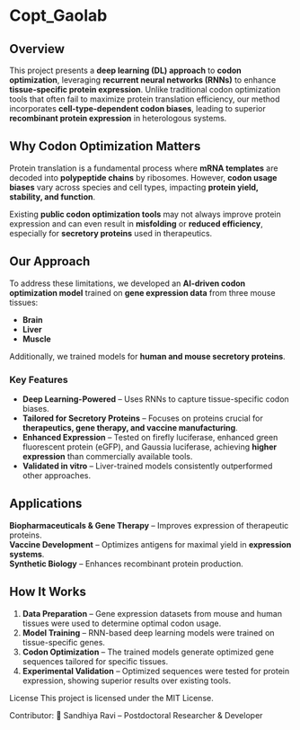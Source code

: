 # Copt_Gaolab

## **Overview**
This project presents a **deep learning (DL) approach** to **codon optimization**, leveraging **recurrent neural networks (RNNs)** to enhance **tissue-specific protein expression**. Unlike traditional codon optimization tools that often fail to maximize protein translation efficiency, our method incorporates **cell-type-dependent codon biases**, leading to superior **recombinant protein expression** in heterologous systems.

## **Why Codon Optimization Matters**
Protein translation is a fundamental process where **mRNA templates** are decoded into **polypeptide chains** by ribosomes. However, **codon usage biases** vary across species and cell types, impacting **protein yield, stability, and function**. 

Existing **public codon optimization tools** may not always improve protein expression and can even result in **misfolding** or **reduced efficiency**, especially for **secretory proteins** used in therapeutics.

## **Our Approach**
To address these limitations, we developed an **AI-driven codon optimization model** trained on **gene expression data** from three mouse tissues:

- **Brain**
- **Liver**
- **Muscle**

Additionally, we trained models for **human and mouse secretory proteins**.

### **Key Features**
- **Deep Learning-Powered** – Uses RNNs to capture tissue-specific codon biases.
- **Tailored for Secretory Proteins** – Focuses on proteins crucial for **therapeutics, gene therapy, and vaccine manufacturing**.
- **Enhanced Expression** – Tested on firefly luciferase, enhanced green fluorescent protein (eGFP), and Gaussia luciferase, achieving **higher expression** than commercially available tools.
- **Validated in vitro** – Liver-trained models consistently outperformed other approaches.

## **Applications**
**Biopharmaceuticals & Gene Therapy** – Improves expression of therapeutic proteins.  
**Vaccine Development** – Optimizes antigens for maximal yield in **expression systems**.  
**Synthetic Biology** – Enhances recombinant protein production.  

## **How It Works**
1. **Data Preparation** – Gene expression datasets from mouse and human tissues were used to determine optimal codon usage.
2. **Model Training** – RNN-based deep learning models were trained on tissue-specific genes.
3. **Codon Optimization** – The trained models generate optimized gene sequences tailored for specific tissues.
4. **Experimental Validation** – Optimized sequences were tested for protein expression, showing superior results over existing tools.


License
This project is licensed under the MIT License.

Contributor:
👤 Sandhiya Ravi – Postdoctoral Researcher & Developer

